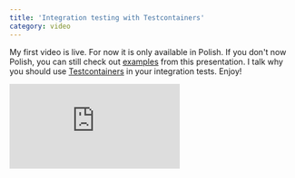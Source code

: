 ```yaml
---
title: 'Integration testing with Testcontainers'
category: video
---
```


My first video is live. For now it is only available in Polish.
If you don't now Polish, you can still check out [examples] from
this presentation. I talk why you should use [Testcontainers] in
your integration tests. Enjoy!

<iframe class="yt" src="https://www.youtube.com/embed/X2WoEEtXAG0" frameborder="0" allow="accelerometer; autoplay; clipboard-write; encrypted-media; gyroscope; picture-in-picture" allowfullscreen></iframe>

[examples]: https://github.com/wpanas/testcontainers-examples
[Testcontainers]: https://www.testcontainers.org